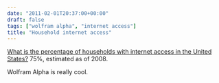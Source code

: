 ```yaml
---
date: "2011-02-01T20:37:00+00:00"
draft: false
tags: ["wolfram alpha", "internet access"]
title: "Household internet access"
---
```



[What is the percentage of households with internet access in the United States?](http://www.wolframalpha.com/input/?i=percentage+of+households+with+internet+access+in+the+united+states) 75%, estimated as of 2008.

Wolfram Alpha is really cool.
